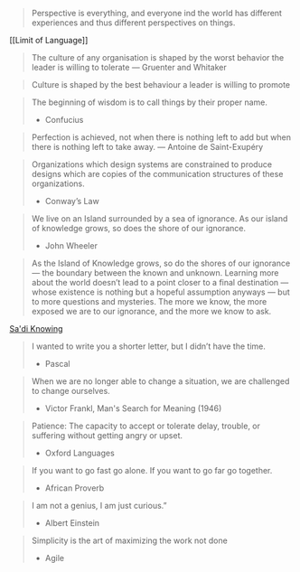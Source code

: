 > Perspective is everything, and everyone ind the world has different experiences and thus different perspectives on things.

[[Limit of Language]]

> The culture of any organisation is shaped by the worst behavior the leader is willing to tolerate 
 — Gruenter and Whitaker
  
> Culture is shaped by the best behaviour a leader is willing to promote

> The beginning of wisdom is to call things by their proper name.
> - Confucius


> Perfection is achieved, not when there is nothing left to add but when there is nothing left to take away.
> — Antoine de Saint-Exupéry

> Organizations which design systems are constrained to produce designs which are copies of the communication structures of these organizations.
> - Conway’s Law

> We live on an Island surrounded by a sea of ignorance. As our island of knowledge grows, so does the shore of our ignorance.
> 
> - John Wheeler

> As the Island of Knowledge grows, so do the shores of our ignorance — the boundary between the known and unknown. Learning more about the world doesn’t lead to a point closer to a final destination — whose existence is nothing but a hopeful assumption anyways — but to more questions and mysteries. The more we know, the more exposed we are to our ignorance, and the more we know to ask.

[Sa'di Knowing](https://ganjoor.net/saadi/boostan/bab4/sh15)

> I wanted to write you a shorter letter, but I didn’t have the time.
> - Pascal

> When we are no longer able to change a situation, we are challenged to change ourselves.
> - Victor Frankl, Man's Search for Meaning (1946)

> Patience: The capacity to accept or tolerate delay, trouble, or suffering without getting angry or upset.
> - Oxford Languages

> If you want to go fast go alone. If you want to go far go together.
> - African Proverb

> I am not a genius, I am just curious.”
> - Albert Einstein

> Simplicity is the art of maximizing the work not done
> - Agile